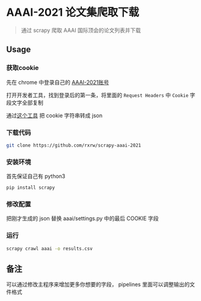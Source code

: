 # AAAI-2021 论文集爬取下载

> 通过 scrapy 爬取 AAAI 国际顶会的论文列表并下载


## Usage

### 获取cookie

先在 chrome 中登录自己的 [AAAI-2021账号](https://virtual.2021.aaai.org/papers.html?program=all&filter=titles&track=All+tracks)

打开开发者工具，找到登录后的第一条，将里面的 `Request Headers` 中 `Cookie` 字段文字全部复制

通过[这个工具](http://tools.bugscaner.com/cookietodict) 把 cookie 字符串转成 json

### 下载代码

```bash
git clone https://github.com/rxrw/scrapy-aaai-2021
```

### 安装环境

首先保证自己有 python3 

```bash
pip install scrapy
```

### 修改配置
把刚才生成的 json 替换 aaai/settings.py 中的最后 COOKIE 字段

### 运行
```bash
scrapy crawl aaai -o results.csv
```

## 备注
可以通过修改主程序来增加更多你想要的字段， pipelines 里面可以调整输出的文件格式